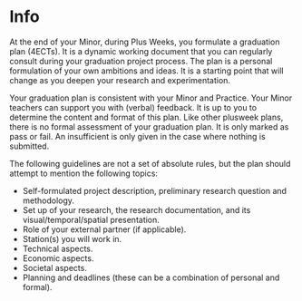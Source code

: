 # Info

At the end of your Minor, during Plus Weeks, you formulate a graduation plan (4ECTs). It is a dynamic working document that you can regularly consult during your graduation project process. The plan is a personal formulation of your own ambitions and ideas. It is a starting point that will change as you deepen your research and experimentation.  

Your graduation plan is consistent with your Minor and Practice. Your Minor teachers can support you with (verbal) feedback. It is up to you to determine the content and format of this plan. Like other plusweek plans, there is no formal assessment of your graduation plan. It is only marked as pass or fail. An insufficient is only given in the case where nothing is submitted.  

The following guidelines are not a set of absolute rules, but the plan should attempt to mention the following topics: 

- Self-formulated project description, preliminary research question and methodology. 
- Set up of your research, the research documentation, and its visual/temporal/spatial presentation. 
- Role of your external partner (if applicable). 
- Station(s) you will work in. 
- Technical aspects. 
- Economic aspects. 
- Societal aspects. 
- Planning and deadlines (these can be a combination of personal and formal).
